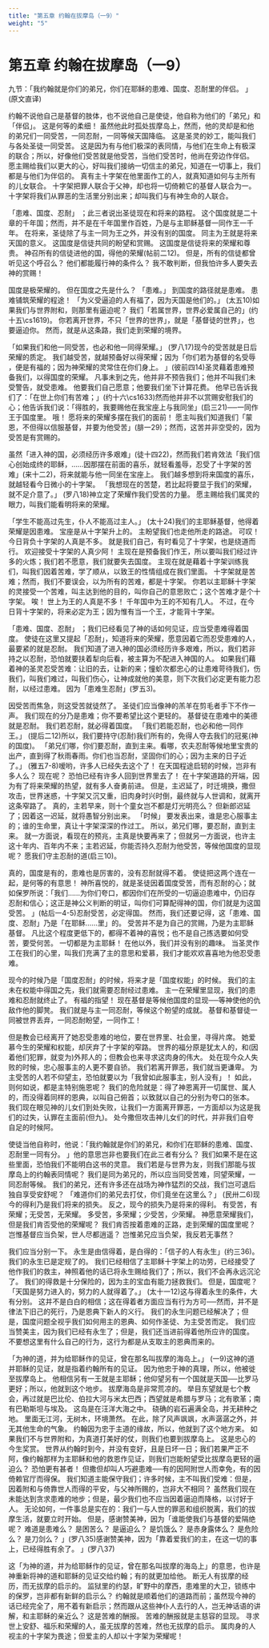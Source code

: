```yaml
---
title: "第五章 约翰在拔摩岛（一9）"
weight: "5"
---
```


# 第五章 约翰在拔摩岛（一9）


九节：「我约翰就是你们的弟兄，你们在耶稣的患难、国度、忍耐里的伴侣。
」(原文直译)

约翰不说他自己是基督的肢体，也不说他自己是使徒，他自称为他们的「弟兄」和「伴侣」。
这是何等的柔细！
虽然他此时孤处拔摩岛上，然而，他的灵却是和他的弟兄们一同受苦，一同忍耐，一同等候天国降临。
这是圣灵的妙工，能叫我们与各处圣徒一同受苦。
这是因为有与他们极深的表同情，与他们在生命上有极深的联合；所以，好像他们受苦就是他受苦，当他们受苦时，他尚在旁边作伴侣。
愿主赐给我们以更大的心，好叫我们接纳一切信主的弟兄，知道在一切事上，我们都是与他们为伴侣的。
真有主十字架在他里面作工的人，就真知道如何与主所有的儿女联合。
十字架把罪人联合于父神，却也将一切倚赖它的基督人联合为一。
十字架将我们从罪恶的生活里分别出来；却叫我们与有神生命的人联合。

「患难、国度、忍耐」
；此三者说出圣徒现在和将来的路程。
这个国度就是二十章的千年国；然而，并不是在千年国里作百姓，乃是与主耶稣基督一同作王一千年。
在将来，圣徒除了与主一同为王之外，并没有别的国度。
同主为王就是将来天国的意义。
这国度是信徒共同的盼望和赏赐。
这国度是信徒将来的荣耀和尊贵。
神召所有的信徒进他的国，得他的荣耀(帖前二12)。
但是，所有的信徒都曾听见这个呼召么？
他们都能履行神的条件么？
我不敢判断，但我怕许多人要失去神的赏赐！

国度是极荣耀的。
但在国度之先是什么？
「患难。」
到国度的路径就是患难。
患难铺筑荣耀的程途！
「为义受逼迫的人有福了，因为天国是他们的。」
(太五10)如果我们与世界附和，则那里有逼迫呢？
我们「若属世界，世界必爱属自己的」(约十五\cs1619)。
你若离开世界，不只「世界的世界」，就是「基督徒的世界」，也要逼迫你。
然而，就是从这条路，我们走到荣耀的境界。

「如果我们和他一同受苦，也必和他一同得荣耀。」
(罗八17)现今的受苦就是日后荣耀的质定。
我们越受苦，就越预备好以得荣耀；因为「你们若为基督的名受辱 ，便是有福的；因为神荣耀的灵常住在你们身上。
」(彼前四14)圣灵藉着患难预备我们，以得国度的荣耀。
凡事未到之先，他并非不预告我们；他并不叫我们未受警告，就受患难。
他要我们自己愿意；他要我们坐下计算花费。
他早已告诉我们了：「在世上你们有苦难；」(约十六\cs1633)然而他并非不以赏赐安慰我们的心；他告诉我们说：「得胜的，我要赐他在我宝座上与我同坐」(启三21)──一同作王于国度里。
哦！
愿将来的荣耀多摆在我们的面前！
愿主叫我们知道我们「蒙恩，不但得以信服基督，并要为他受苦」(腓一29)；然而，这苦并非空受的，因为受苦是有赏赐的。

虽然「进入神的国，必须经历许多艰难」(徒十四22)，然而我们若肯效法「我们信心创始成终的耶稣，……因那摆在前面的喜乐，就轻看羞辱，忍受了十字架的苦难」(来十二2)，将来就能与他一同坐在宝座上。
我们越多想到将来国度的喜乐，就越轻看今日微小的十字架。
「我想现在的苦楚，若比起将要显于我们的荣耀，就不足介意了。」
(罗八18)神立定了荣耀作我们受苦的力量。
愿主赐给我们属灵的眼力，叫我们能看明将来的荣耀。

「学生不能高过先生，仆人不能高过主人。」
(太十24)我们的主耶稣基督，他得着荣耀是因患难。
宝座是从十字架升上的。
主盼望我们也走他所走的路途。
可叹！
今日背负十字架的人真是不多。
就是我们自己，有时看见了十字架，也是绕道而行。
欢迎接受十字架的人真少阿！
主现在是预备我们作王，所以要叫我们经过许多的火炼；我们若不愿意，我们就要失去国度。
主现在就是藉着十字架训练我们，叫我们因着苦难，学了顺从，以致王的性情组成在我们里面。
十字架就是苦难；然而，我们不要误会，以为所有的苦难，都是十字架。
你若以主耶稣十字架的灵接受一个苦难，叫主达到他的目的，叫你自己的意思败亡；这个苦难才是个十字架。
唉！
世上为王的人真是不多！
千年国中为王的不知有几人。
不过，在今日背十字架的，将来必定为王；因为惟有当一个王，才能背十字架。

「患难、国度、忍耐」
；我们已经看见了神的话如何见证，应当受患难得着国度。
使徒在这里又提起「忍耐」，知道将来的荣耀，愿意因着它而忍受患难的人，最要紧的就是忍耐。
我们知道了进入神的国必须经历许多艰难，所以，我们若非持之以忍耐，恐怕就要扶着犁向后看，被主算为不配进入神国的人。
如果我们藉着神的圣灵忍受苦难：让旧的去，让新的来；憧蚧次都忠心的让患难苛待我们，伤我们，叫我们难过，叫我们伤心，让神成就他的美意，则下次我们必定更有能力忍耐，以经过患难。
因为「患难生忍耐」(罗五3)。

因受苦而焦急，则这受苦就徒然了。
圣徒们应当像神的羔羊在剪毛者手下不作一声。
我们现在的分乃是患难；你不要希望比这个更轻的。
基督徒在患难中的美德就是忍耐。
我们若忍耐，就必得着国度。
「我们若能忍耐，也必和他一同作王。」
(提后二12)所以，我们要持守(忍耐)我们所有的，免得人夺去我们的冠冕(神的国度)。
「弟兄们哪，你们要忍耐，直到主来。看哪，农夫忍耐等候地里宝贵的出产，直到得了秋雨春雨。你们也当忍耐，坚固你们的心；因为主来的日子近了。」
(雅五7-8)嗳哟，许多人已经失去这个了！
在天国程途启轫的时候，岂非有多人么？
现在呢？
恐怕已经有许多人回到世界里去了！
在十字架道路的开端，因为有了将来荣耀的热望，就有多人奋勇前进。
但是，主迟延了，时迁境换，撒但攻击，世界迷惑，十字架又沉又重，旧肉身时兴时倒，最终就与人世调和，就离开这条窄路了。
真的，主若早来，则十个童女岂不都是灯光明亮么？
但新郎迟延了；因着这一迟延，就将愚智分别出来。
「时候」
要发表出来，谁是忠心服事主的；谁的生命里，真让十字架深深的作过工。
所以，弟兄们哪，要忍耐，直到主来。
就一方面说，看现在的预兆，主真是快要再来了；但就另一方面说，也许主这十年内、百年内不来；主若迟延，你能否持久忍耐为他受苦，等候他国度的显现呢？
愿我们守主忍耐的道(启三10)。

真的，国度是有的，患难也是厉害的，没有忍耐就得不着。
使徒把这两个连在一起，是何等的有意思！
神所喜悦的，就是圣徒因着国度受苦，而有忍耐的心；就如保罗所说：「我们……为你们夸口，都因你们在所受的一切逼迫患难中，仍旧存忍耐和信心；这正是神公义判断的明证，叫你们可算配得神的国，你们就是为这国受苦。
」(帖后一4-5)忍耐受苦，必定得国。
然而，我们还要记得，这「患难、国度、忍耐」乃是「在耶稣……里」的。
受苦并不是为自己的赏赐，乃是为主耶稣基督。
凡比这个程度更低下的，都得不着神的喜悦；也不是自己拣选要如何受苦，要受何苦。
一切都是为主耶稣！
在他以外，我们并没有别的趣味。
当圣灵作工在我们的心里，叫我们充满了主的意思和爱慕，我们才能欢欢喜喜地为他忍受患难。

现今的时候乃是「国度忍耐」的时候，将来才是「国度权能」的时候。
我们的主未在权能中得国之先，我们就需要忍耐经过患难。
主一在荣耀里显现，我们的患难和忍耐就终止了。
有福的指望！
现在基督是等候他国度的显现──等神使他的仇敌作他的脚凳。
我们就是与主一同忍耐，等候这个盼望的成就。
基督和基督徒一同被世界丢弃，一同忍耐盼望，一同作工！

但是教会已经离开了她忍受患难的地位，要在世界里、社会里，寻得片席。
她爱慕今生的荣耀和权能，却厌弃了十字架的窄路。
世界的福分原是犹太人的，和(因着他们犯罪，就变为)外邦人的；但教会也来寻求这肉身的伟大。
处在现今众人失败的时候，忠心服事主的人更不要自骄。
我们若离开罪恶，我们就当更谦卑。
为主受苦的人若不仰望主，恐怕就要以为「我曾如此服事主，别人没有」！
如此，则何如说，都是主特别施恩呢？
我们的危险就是：得了神恩离开一切属世、属人的，而没得着同样的恩典，以叫自己俯首；以致就以自己的分别为夸口的张本。
我们现在眼见神的儿女们到处失败，让我们一方面离开罪恶，一方面却以为这是我们的过失，认罪在主面前(但九)。
处今撒但攻击神儿女们的时代，并非我们自夸自足的时候阿。

使徒当他自称时，他说：「我约翰就是你们的弟兄，和你们在耶稣的患难、国度、忍耐里一同有分。
」他的意思岂非也要我们在此三者有分么？
我们如果不是在这些里面，恐怕我们不能明白这书的灵意。
我们若是与世界为友，则我们那能与拔摩岛上的约翰表同情呢？
我们是同为弟兄的，所以应当同受苦难，同望荣耀，一同忍耐等候。
我们的弟兄，还有许多还在战场为神作猛烈的交战，我们岂可退后独自享受安舒呢？
「难道你们的弟兄去打仗，你们竟坐在这里么？」
(民卅二6)现今的得利乃是我们将来的损失。
反之，现今的损失乃是将来的得利。
有受苦，有荣耀；无受苦，无荣耀。
多受苦，多荣耀；少受苦，少荣耀。
神愿意荣耀我们，但是我们肯否受他的荣耀呢？
我们肯否按着患难的正路，走到荣耀的国度里呢？
岂惟基督应当负架，世人尽都逍遥？
岂惟弟兄应当负架，我反若无事然？

我们应当分别一下。
永生是由信得着，是白得的：「信子的人有永生」(约三36)。
我们的永生已是定规了的。
我们已经相信了主耶稣十字架上的功劳，已经接受了他作我们的救主，神照着他的话已将永生赐给我们了；所以，我们不会再永远沉沦了。
我们的得救是十分保险的，因为主的宝血有能力拯救我们。
但是，国度呢？
「天国是努力进入的，努力的人就得着了。」
(太十一12)这与得着永生的条件，大有分别。
这并不是白白的相信；这在得着者方面应当有行为方可──然而，并不是律法下旧己的死行，乃是恩典下新人的义行。
我们的永生问题已经解决了；但是，国度问题全视乎我们如何用主的恩典、如何作圣徒、为主受苦而定。
我们应当赞美主，因为我们已经有永生了；但是，我们还当进前得着他所应许的国度。
不要想这里有什么自己的行为，这行为都是从支取主的恩典而来的。

「为神的道，并为给耶稣作的见证，曾在那名叫拔摩的海岛上。」
(一9)这神的道并耶稣的见证，就是指着约翰所有的见证。
因为他忠于神的真理，所以，他被徙至拔摩岛上。
他相信另有一王就是主耶稣；他仰望另有一个国就是天国──比罗马更好；所以，他就到这个地步。
拔摩海岛是非常荒凉的。
举目东望就是七个教会，再过就是巴比伦、伯拉大河与米太巴西；西望就是希腊与罗马；北有歌革；南有巴勒斯坦与埃及。
这岛是在汪洋大海之中。
硗确的岩石遍满全岛，并无耕种之地。
里面无江河，无树木，环境萧然。
在此，除了风声飒飒，水声潺潺之外，并无其他生命的气象。
约翰因为忠于主道的缘故，所以，他就到了这个地方来。
如果我们不与世界附和，为真道打美好的仗，则我们也要到拔摩岛上。
这是忠心的今生奖赏。
世界从约翰时到今，并没有变好，且是日坏一日；我们若果严正不阿，像约翰那样为主耶稣和他的救恩作见证，则我们岂能盼望受比拔摩岛更轻的逼迫么？
恐怕更有甚者！
但撒但却叫人巧避患难──有的因阿附世人而幸免，有的因倚赖官厅而得保。
我们知道主能保守我们；许多时候，主不叫我们受难：但是，因着附和与倚靠世人而得的平安，与父神所赐的，岂非大不相同？
虽然我们现在未能达到贪求患难的地步；但是，最少我们也不应当因着逼迫而降格，以讨好于人。
无论如何，一件事总是实在的：我们一与人世的罪恶和组织脱离，我们的拔摩生活，就要立时开始。
但是，感谢赞美神，因为「谁能使我们与基督的爱隔绝呢？
难道是患难么？
是困苦么？
是逼迫么？
是饥饿么？
是赤身露体么？
是危险么？
是刀剑么？
」(罗八35)感谢赞美神，因为「靠着爱我们的主，在这一切的事上，已经得胜有余了。
」(罗八37)

这「为神的道，并为给耶稣作的见证，曾在那名叫拔摩的海岛上」的意思，也许是神重新将神的道和耶稣的见证交给约翰；有的就更加给他。
断无人有拔摩的经历，而无拔摩的启示的。
监狱里的约瑟，旷野中的摩西，患难里的大卫，锁练中的保罗，岂非都有新鲜的启示么？
约翰就是顺着他们的道路而前；虽然现今神的话已经完全了，用不着有新启示；然而跟从这些神仆人去行的人，岂无神话语的讲解，和主耶稣的亲近么？
这是苦难的酬报。
苦难的酬报就是主慈容的显现。
寻求世上安舒、福乐和荣耀的人，虽无拔摩的苦难，然也无拔摩的启示。
属肉身的人视主的十字架为畏途；但爱主的人却以十字架为荣耀呢！
